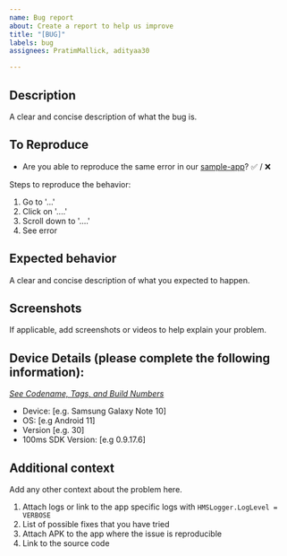 ```yaml
---
name: Bug report
about: Create a report to help us improve
title: "[BUG]"
labels: bug
assignees: PratimMallick, adityaa30

---
```


## Description
A clear and concise description of what the bug is.

## To Reproduce
- Are you able to reproduce the same error in our [sample-app](https://github.com/100mslive/100ms-android)? ✅ / ❌

Steps to reproduce the behavior:
1. Go to '...'
2. Click on '....'
3. Scroll down to '....'
4. See error


## Expected behavior
A clear and concise description of what you expected to happen.

## Screenshots
If applicable, add screenshots or videos to help explain your problem.

## Device Details (please complete the following information):
[*See Codename, Tags, and Build Numbers*](https://source.android.com/setup/start/build-numbers) 
- Device: [e.g. Samsung Galaxy Note 10]
- OS: [e.g Android 11]
- Version [e.g. 30]
- 100ms SDK Version: [e.g 0.9.17.6]

## Additional context
Add any other context about the problem here. 
1. Attach logs or link to the app specific logs with `HMSLogger.LogLevel = VERBOSE`
2. List of possible fixes that you have tried
3. Attach APK to the app where the issue is reproducible
4. Link to the source code 
